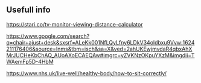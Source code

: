 
## Usefull info

https://stari.co/tv-monitor-viewing-distance-calculator

https://www.google.com/search?q=chair+ajust+desk&sxsrf=ALeKk001NfLQyLfny6LDkV34oldbxu9Vvw:1624211176406&source=lnms&tbm=isch&sa=X&ved=2ahUKEwjmvdaR4qbxAhXMrJUCHeKbChAQ_AUoAXoECAEQAw#imgrc=yZVKNzOKpuYXzM&imgdii=TWAemFp5D-4HbM

https://www.nhs.uk/live-well/healthy-body/how-to-sit-correctly/
